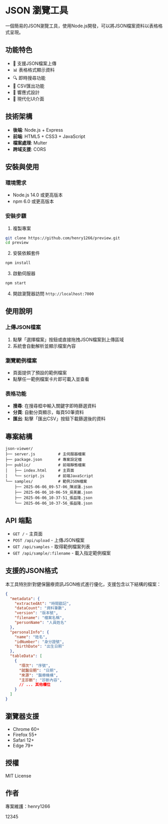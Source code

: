 # JSON 瀏覽工具

一個簡易的JSON瀏覽工具，使用Node.js開發，可以將JSON檔案資料以表格格式呈現。

## 功能特色

- 📁 支援JSON檔案上傳
- 📊 表格格式顯示資料
- 🔍 即時搜尋功能
- 📄 CSV匯出功能
- 📱 響應式設計
- 🎨 現代化UI介面

## 技術架構

- **後端**: Node.js + Express
- **前端**: HTML5 + CSS3 + JavaScript
- **檔案處理**: Multer
- **跨域支援**: CORS

## 安裝與使用

### 環境需求

- Node.js 14.0 或更高版本
- npm 6.0 或更高版本

### 安裝步驟

1. 複製專案
```bash
git clone https://github.com/henry1266/preview.git
cd preview
```

2. 安裝依賴套件
```bash
npm install
```

3. 啟動伺服器
```bash
npm start
```

4. 開啟瀏覽器訪問 `http://localhost:7000`

## 使用說明

### 上傳JSON檔案

1. 點擊「選擇檔案」按鈕或直接拖拽JSON檔案到上傳區域
2. 系統會自動解析並顯示檔案內容

### 瀏覽範例檔案

- 頁面提供了預設的範例檔案
- 點擊任一範例檔案卡片即可載入並查看

### 表格功能

- **搜尋**: 在搜尋框中輸入關鍵字即時篩選資料
- **分頁**: 自動分頁顯示，每頁50筆資料
- **匯出**: 點擊「匯出CSV」按鈕下載篩選後的資料

## 專案結構

```
json-viewer/
├── server.js          # 主伺服器檔案
├── package.json       # 專案設定檔
├── public/            # 前端靜態檔案
│   ├── index.html     # 主頁面
│   └── script.js      # 前端JavaScript
└── samples/           # 範例JSON檔案
    ├── 2025-06-06_09-57-06_陳淑蓮.json
    ├── 2025-06-06_10-06-59_吳美麗.json
    ├── 2025-06-06_10-37-51_張益隆.json
    └── 2025-06-06_10-37-56_張益隆.json
```

## API 端點

- `GET /` - 主頁面
- `POST /api/upload` - 上傳JSON檔案
- `GET /api/samples` - 取得範例檔案列表
- `GET /api/sample/:filename` - 載入指定範例檔案

## 支援的JSON格式

本工具特別針對健保醫療資訊JSON格式進行優化，支援包含以下結構的檔案：

```json
{
  "metadata": {
    "extractedAt": "時間戳記",
    "dataCount": "資料筆數",
    "version": "版本號",
    "filename": "檔案名稱",
    "personName": "人員姓名"
  },
  "personalInfo": {
    "name": "姓名",
    "idNumber": "身分證號",
    "birthDate": "出生日期"
  },
  "tableData": [
    {
      "項次": "序號",
      "就醫日期": "日期",
      "來源": "醫療機構",
      "主診斷": "診斷內容",
      // ... 其他欄位
    }
  ]
}
```

## 瀏覽器支援

- Chrome 60+
- Firefox 55+
- Safari 12+
- Edge 79+

## 授權

MIT License

## 作者

專案維護：henry1266

12345
